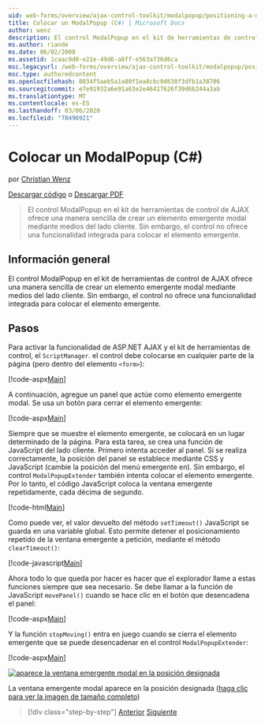 ```yaml
---
uid: web-forms/overview/ajax-control-toolkit/modalpopup/positioning-a-modalpopup-cs
title: Colocar un ModalPopup (C#) | Microsoft Docs
author: wenz
description: El control ModalPopup en el kit de herramientas de control de AJAX ofrece una manera sencilla de crear un elemento emergente modal mediante medios del lado cliente. Sin embargo, el control no ofrece...
ms.author: riande
ms.date: 06/02/2008
ms.assetid: 1caac9d0-e21e-49d6-a8ff-e563a736d6ca
msc.legacyurl: /web-forms/overview/ajax-control-toolkit/modalpopup/positioning-a-modalpopup-cs
msc.type: authoredcontent
ms.openlocfilehash: 8034f5aeb5a1a80f1ea8cbc9d638f3dfb1a38706
ms.sourcegitcommit: e7e91932a6e91a63e2e46417626f39d6b244a3ab
ms.translationtype: MT
ms.contentlocale: es-ES
ms.lasthandoff: 03/06/2020
ms.locfileid: "78496921"
---
```

# <a name="positioning-a-modalpopup-c"></a>Colocar un ModalPopup (C#)

por [Christian Wenz](https://github.com/wenz)

[Descargar código](https://download.microsoft.com/download/2/4/0/24052038-f942-4336-905b-b60ae56f0dd5/ModalPopup4.cs.zip) o [Descargar PDF](https://download.microsoft.com/download/b/6/a/b6ae89ee-df69-4c87-9bfb-ad1eb2b23373/modalpopup4CS.pdf)

> El control ModalPopup en el kit de herramientas de control de AJAX ofrece una manera sencilla de crear un elemento emergente modal mediante medios del lado cliente. Sin embargo, el control no ofrece una funcionalidad integrada para colocar el elemento emergente.

## <a name="overview"></a>Información general

El control ModalPopup en el kit de herramientas de control de AJAX ofrece una manera sencilla de crear un elemento emergente modal mediante medios del lado cliente. Sin embargo, el control no ofrece una funcionalidad integrada para colocar el elemento emergente.

## <a name="steps"></a>Pasos

Para activar la funcionalidad de ASP.NET AJAX y el kit de herramientas de control, el `ScriptManager`. el control debe colocarse en cualquier parte de la página (pero dentro del elemento `<form>`):

[!code-aspx[Main](positioning-a-modalpopup-cs/samples/sample1.aspx)]

A continuación, agregue un panel que actúe como elemento emergente modal. Se usa un botón para cerrar el elemento emergente:

[!code-aspx[Main](positioning-a-modalpopup-cs/samples/sample2.aspx)]

Siempre que se muestre el elemento emergente, se colocará en un lugar determinado de la página. Para esta tarea, se crea una función de JavaScript del lado cliente. Primero intenta acceder al panel. Si se realiza correctamente, la posición del panel se establece mediante CSS y JavaScript (cambie la posición del menú emergente en). Sin embargo, el control `ModalPopupExtender` también intenta colocar el elemento emergente. Por lo tanto, el código JavaScript coloca la ventana emergente repetidamente, cada décima de segundo.

[!code-html[Main](positioning-a-modalpopup-cs/samples/sample3.html)]

Como puede ver, el valor devuelto del método `setTimeout()` JavaScript se guarda en una variable global. Esto permite detener el posicionamiento repetido de la ventana emergente a petición, mediante el método `clearTimeout()`:

[!code-javascript[Main](positioning-a-modalpopup-cs/samples/sample4.js)]

Ahora todo lo que queda por hacer es hacer que el explorador llame a estas funciones siempre que sea necesario. Se debe llamar a la función de JavaScript `movePanel()` cuando se hace clic en el botón que desencadena el panel:

[!code-aspx[Main](positioning-a-modalpopup-cs/samples/sample5.aspx)]

Y la función `stopMoving()` entra en juego cuando se cierra el elemento emergente que se puede desencadenar en el control `ModalPopupExtender`:

[!code-aspx[Main](positioning-a-modalpopup-cs/samples/sample6.aspx)]

[![aparece la ventana emergente modal en la posición designada](positioning-a-modalpopup-cs/_static/image2.png)](positioning-a-modalpopup-cs/_static/image1.png)

La ventana emergente modal aparece en la posición designada ([haga clic para ver la imagen de tamaño completo](positioning-a-modalpopup-cs/_static/image3.png))

> [!div class="step-by-step"]
> [Anterior](handling-postbacks-from-a-modalpopup-cs.md)
> [Siguiente](launching-a-modal-popup-window-from-server-code-vb.md)
